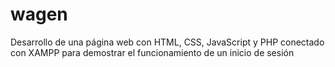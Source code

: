 # wagen
Desarrollo de una página web con HTML, CSS, JavaScript y PHP conectado con XAMPP para demostrar el funcionamiento de un inicio de sesión
